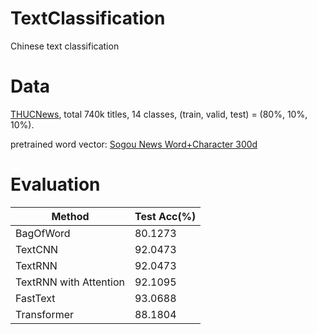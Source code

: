 # TextClassification
Chinese text classification

# Data
[THUCNews](http://thuctc.thunlp.org/), total 740k titles, 14 classes, (train, valid, test) = (80%, 10%, 10%).

pretrained word vector: [Sogou News Word+Character 300d](https://pan.baidu.com/s/1pUqyn7mnPcUmzxT64gGpSw)

# Evaluation
|Method|Test Acc(%)|
|--|--|
|BagOfWord|80.1273|
|TextCNN|92.0473|
|TextRNN|92.0473|
|TextRNN with Attention|92.1095|
|FastText|93.0688|
|Transformer|88.1804|

